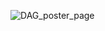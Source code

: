 
![DAG_poster_page](https://github.com/DAG-2024/.github/blob/8434554ce6c2a14c3a6166ee5fe0957a37292c78/profile/DAG_poster_page.jpg)
